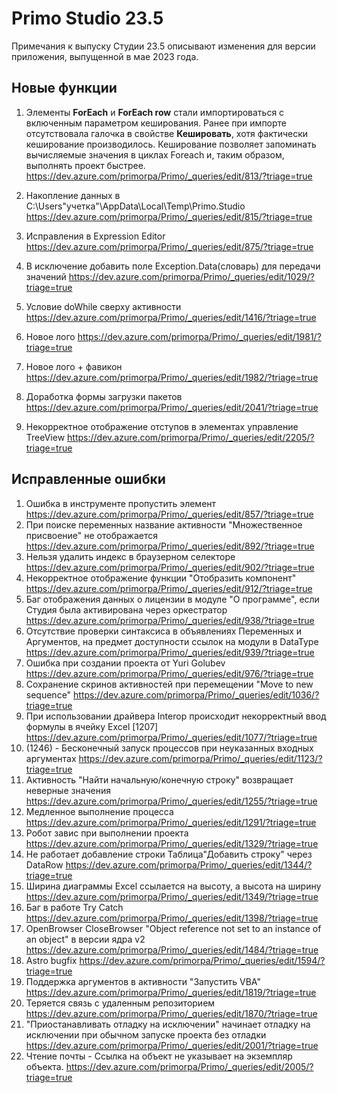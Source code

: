 # Primo Studio 23.5

Примечания к выпуску Студии 23.5 описывают изменения для версии приложения, выпущенной в мае 2023 года.

## Новые функции 

1. Элементы **ForEach** и **ForEach row** стали импортироваться с включенным параметром кеширования. Ранее при импорте отсутствовала галочка в свойстве **Кешировать**, хотя фактически кеширование производилось. Кеширование позволяет запоминать вычисляемые значения в циклах Foreach и, таким образом, выполнять проект быстрее.  
https://dev.azure.com/primorpa/Primo/_queries/edit/813/?triage=true


1. Накопление данных в C:\Users\"учетка"\AppData\Local\Temp\Primo.Studio https://dev.azure.com/primorpa/Primo/_queries/edit/815/?triage=true


1. Исправления в Expression Editor https://dev.azure.com/primorpa/Primo/_queries/edit/875/?triage=true


2. В исключение добавить поле Exception.Data(словарь) для передачи значений https://dev.azure.com/primorpa/Primo/_queries/edit/1029/?triage=true


3. Условие doWhile сверху активности https://dev.azure.com/primorpa/Primo/_queries/edit/1416/?triage=true


4. Новое лого https://dev.azure.com/primorpa/Primo/_queries/edit/1981/?triage=true


5. Новое лого + фавикон https://dev.azure.com/primorpa/Primo/_queries/edit/1982/?triage=true


6. Доработка формы загрузки пакетов https://dev.azure.com/primorpa/Primo/_queries/edit/2041/?triage=true


7. Некорректное отображение отступов в элементах управление TreeView https://dev.azure.com/primorpa/Primo/_queries/edit/2205/?triage=true




## Исправленные ошибки
1. Ошибка в инструменте пропустить элемент https://dev.azure.com/primorpa/Primo/_queries/edit/857/?triage=true
2. При поиске переменных название активности "Множественное присвоение" не отображается https://dev.azure.com/primorpa/Primo/_queries/edit/892/?triage=true
3. Нельзя удалить индекс в браузерном селекторе https://dev.azure.com/primorpa/Primo/_queries/edit/902/?triage=true
4. Некорректное отображение функции "Отобразить компонент" https://dev.azure.com/primorpa/Primo/_queries/edit/912/?triage=true
5. Баг отображения данных о лицензии в модуле "О программе", если Студия была активирована через оркестратор https://dev.azure.com/primorpa/Primo/_queries/edit/938/?triage=true
6. Отсутствие проверки синтаксиса в объявлениях Переменных и Аргументов, на предмет доступности ссылок на модули в DataType https://dev.azure.com/primorpa/Primo/_queries/edit/939/?triage=true
7. Ошибка при создании проекта от Yuri Golubev https://dev.azure.com/primorpa/Primo/_queries/edit/976/?triage=true
8. Сохранение скринов активностей при перемещении "Move to new sequence" https://dev.azure.com/primorpa/Primo/_queries/edit/1036/?triage=true
9. При использовании драйвера Interop происходит некорректный ввод формулы в ячейку Excel [1207] https://dev.azure.com/primorpa/Primo/_queries/edit/1077/?triage=true
10. (1246) - Бесконечный запуск процессов при неуказанных входных аргументах https://dev.azure.com/primorpa/Primo/_queries/edit/1123/?triage=true
11. Активность "Найти начальную/конечную строку" возвращает неверные значения https://dev.azure.com/primorpa/Primo/_queries/edit/1255/?triage=true
12. Медленное выполнение процесса https://dev.azure.com/primorpa/Primo/_queries/edit/1291/?triage=true
13. Робот завис при выполнении проекта https://dev.azure.com/primorpa/Primo/_queries/edit/1329/?triage=true
14. Не работает добавление строки Таблица\"Добавить строку" через DataRow https://dev.azure.com/primorpa/Primo/_queries/edit/1344/?triage=true
15. Ширина диаграммы Excel ссылается на высоту, а высота на ширину https://dev.azure.com/primorpa/Primo/_queries/edit/1349/?triage=true
16. Баг в работе Try Catch https://dev.azure.com/primorpa/Primo/_queries/edit/1398/?triage=true
17. OpenBrowser CloseBrowser "Object reference not set to an instance of an object" в версии ядра v2 https://dev.azure.com/primorpa/Primo/_queries/edit/1484/?triage=true
18. Astro bugfix https://dev.azure.com/primorpa/Primo/_queries/edit/1594/?triage=true
19. Поддержка аргументов в активности "Запустить VBA" https://dev.azure.com/primorpa/Primo/_queries/edit/1819/?triage=true
20. Теряется связь с удаленным репозиторием https://dev.azure.com/primorpa/Primo/_queries/edit/1870/?triage=true
21. "Приостанавливать отладку на исключении" начинает отладку на исключении при обычном запуске проекта без отладки https://dev.azure.com/primorpa/Primo/_queries/edit/2001/?triage=true
22. Чтение почты - Ссылка на объект не указывает на экземпляр объекта. https://dev.azure.com/primorpa/Primo/_queries/edit/2005/?triage=true



